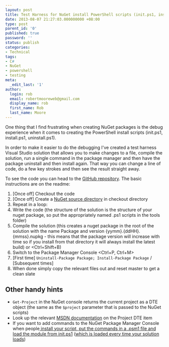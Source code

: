 ```yaml
---
layout: post
title: Test Harness for NuGet install PowerShell scripts (init.ps1, install.ps1, uninstall.ps1)
date: 2013-08-07 21:27:03.000000000 +08:00
type: post
parent_id: '0'
published: true
password: ''
status: publish
categories:
- Technical
tags:
- C#
- NuGet
- powershell
- testing
meta:
  _edit_last: '1'
author:
  login: rob
  email: robertmooreweb@gmail.com
  display_name: rob
  first_name: Rob
  last_name: Moore
---
```



One thing that I find frustrating when creating NuGet packages is the debug experience when it comes to creating the PowerShell install scripts (init.ps1, install.ps1, uninstall.ps1).



In order to make it easier to do the debugging I've created a test harness Visual Studio solution that allows you to make changes to a file, compile the solution, run a single command in the package manager and then have the package uninstall and then install again. That way you can change a line of code, do a few key strokes and then see the result straight away.



To see the code you can head to the [GitHub repository](https://github.com/robdmoore/NuGetCommandTestHarness). The basic instructions are on the readme:


1. [Once off] Checkout the code
2. [Once off] Create a [NuGet source directory](http://docs.nuget.org/docs/creating-packages/hosting-your-own-nuget-feeds) in checkout directory
3. Repeat in a loop:
  1. Write the code (the structure of the solution is the structure of your nuget package, so put the appropriately named .ps1 scripts in the tools folder)
  2. Compile the solution (this creates a nuget package in the root of the solution with the name Package and version {yymm}.{ddHH}.{mmss}.nupkg - this means that the package version will increase with time so if you install from that directory it will always install the latest build) <F6> or <Ctrl+Shift+B)
  3. Switch to the Package Manager Console <Ctrl+P, Ctrl+M>
  4. [First time] `Uninstall-Package Package; Install-Package Package` <enter> / [Subsequent times] <Up arrow> <enter>
4. When done simply copy the relevant files out and reset master to get a clean slate


## Other handy hints

- `Get-Project` in the NuGet console returns the current project as a DTE object (the same as the `$project` parameter that is passed to the NuGet scripts)
- Look up the relevant [MSDN documentation](http://msdn.microsoft.com/en-us/library/envdte.project.aspx) on the Project DTE item
- If you want to add commands to the NuGet Package Manager Console when people[ install your script, put the commands in a .psm1 file and load the module from init.ps1](http://blog.tomasjansson.com/extending-the-nuget-package-manager-console) ([which is loaded every time your solution loads](http://docs.nuget.org/docs/creating-packages/creating-and-publishing-a-package#Automatically_Running_PowerShell_Scripts_During_Package_Installation_and_Removal))

